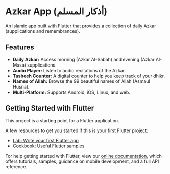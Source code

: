 # Azkar App (أذكار المسلم)

An Islamic app built with Flutter that provides a collection of daily Azkar (supplications and remembrances).

## Features

*   **Daily Azkar:** Access morning (Azkar Al-Sabah) and evening (Azkar Al-Masa) supplications.
*   **Audio Player:** Listen to audio recitations of the Azkar.
*   **Tasbeeh Counter:** A digital counter to help you keep track of your dhikr.
*   **Names of Allah:** Browse the 99 beautiful names of Allah (Asmaul Husna).
*   **Multi-Platform:** Supports Android, iOS, Linux, and web.

## Getting Started with Flutter

This project is a starting point for a Flutter application.

A few resources to get you started if this is your first Flutter project:

- [Lab: Write your first Flutter app](https://flutter.dev/docs/get-started/codelab)
- [Cookbook: Useful Flutter samples](https://flutter.dev/docs/cookbook)

For help getting started with Flutter, view our
[online documentation](https://flutter.dev/docs), which offers tutorials,
samples, guidance on mobile development, and a full API reference.
